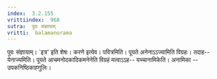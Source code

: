 ```yaml
---
index:  3.2.155
vrittiindex:  968
sutra:  पुवः संज्ञायाम्
vritti:  balamanorama 
---
```


पुवः संज्ञायाम्। `इत्र' इति शेषः। करणे इत्येव। पवित्रमिति। पूयते अनेनाऽऽज्यामिति विग्रहः। तदाह-- येनाज्यमिति। पूयते आचमनोदकादिकमनेनेति विग्रहं मत्वाऽऽह-- यच्चानामिकेति। अनामिका --उपकनिष्ठिकाह्गुलिः। 

